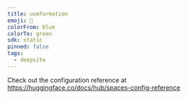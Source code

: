```yaml
---
title: usmformation
emoji: 🐳
colorFrom: blue
colorTo: green
sdk: static
pinned: false
tags:
  - deepsite
---
```


Check out the configuration reference at https://huggingface.co/docs/hub/spaces-config-reference